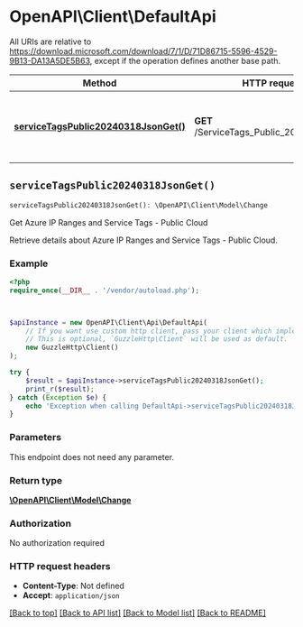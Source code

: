 # OpenAPI\Client\DefaultApi

All URIs are relative to https://download.microsoft.com/download/7/1/D/71D86715-5596-4529-9B13-DA13A5DE5B63, except if the operation defines another base path.

| Method | HTTP request | Description |
| ------------- | ------------- | ------------- |
| [**serviceTagsPublic20240318JsonGet()**](DefaultApi.md#serviceTagsPublic20240318JsonGet) | **GET** /ServiceTags_Public_20240318.json | Get Azure IP Ranges and Service Tags - Public Cloud |


## `serviceTagsPublic20240318JsonGet()`

```php
serviceTagsPublic20240318JsonGet(): \OpenAPI\Client\Model\Change
```

Get Azure IP Ranges and Service Tags - Public Cloud

Retrieve details about Azure IP Ranges and Service Tags - Public Cloud.

### Example

```php
<?php
require_once(__DIR__ . '/vendor/autoload.php');



$apiInstance = new OpenAPI\Client\Api\DefaultApi(
    // If you want use custom http client, pass your client which implements `GuzzleHttp\ClientInterface`.
    // This is optional, `GuzzleHttp\Client` will be used as default.
    new GuzzleHttp\Client()
);

try {
    $result = $apiInstance->serviceTagsPublic20240318JsonGet();
    print_r($result);
} catch (Exception $e) {
    echo 'Exception when calling DefaultApi->serviceTagsPublic20240318JsonGet: ', $e->getMessage(), PHP_EOL;
}
```

### Parameters

This endpoint does not need any parameter.

### Return type

[**\OpenAPI\Client\Model\Change**](../Model/Change.md)

### Authorization

No authorization required

### HTTP request headers

- **Content-Type**: Not defined
- **Accept**: `application/json`

[[Back to top]](#) [[Back to API list]](../../README.md#endpoints)
[[Back to Model list]](../../README.md#models)
[[Back to README]](../../README.md)
